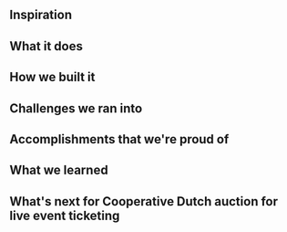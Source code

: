 ## Inspiration

## What it does

## How we built it

## Challenges we ran into

## Accomplishments that we're proud of

## What we learned

## What's next for Cooperative Dutch auction for live event ticketing

